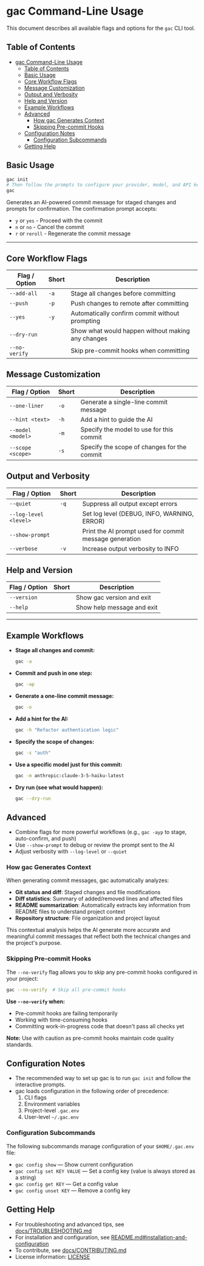<!-- markdownlint-disable MD013 MD024 -->

# gac Command-Line Usage

This document describes all available flags and options for the `gac` CLI tool.

## Table of Contents

- [gac Command-Line Usage](#gac-command-line-usage)
  - [Table of Contents](#table-of-contents)
  - [Basic Usage](#basic-usage)
  - [Core Workflow Flags](#core-workflow-flags)
  - [Message Customization](#message-customization)
  - [Output and Verbosity](#output-and-verbosity)
  - [Help and Version](#help-and-version)
  - [Example Workflows](#example-workflows)
  - [Advanced](#advanced)
    - [How gac Generates Context](#how-gac-generates-context)
    - [Skipping Pre-commit Hooks](#skipping-pre-commit-hooks)
  - [Configuration Notes](#configuration-notes)
    - [Configuration Subcommands](#configuration-subcommands)
  - [Getting Help](#getting-help)

## Basic Usage

```sh
gac init
# Then follow the prompts to configure your provider, model, and API keys interactively
gac
```

Generates an AI-powered commit message for staged changes and prompts for confirmation. The confirmation prompt accepts:

- `y` or `yes` - Proceed with the commit
- `n` or `no` - Cancel the commit
- `r` or `reroll` - Regenerate the commit message

---

## Core Workflow Flags

| Flag / Option | Short | Description                                       |
| ------------- | ----- | ------------------------------------------------- |
| `--add-all`   | `-a`  | Stage all changes before committing               |
| `--push`      | `-p`  | Push changes to remote after committing           |
| `--yes`       | `-y`  | Automatically confirm commit without prompting    |
| `--dry-run`   |       | Show what would happen without making any changes |
| `--no-verify` |       | Skip pre-commit hooks when committing             |

## Message Customization

| Flag / Option     | Short | Description                                 |
| ----------------- | ----- | ------------------------------------------- |
| `--one-liner`     | `-o`  | Generate a single-line commit message       |
| `--hint <text>`   | `-h`  | Add a hint to guide the AI                  |
| `--model <model>` | `-m`  | Specify the model to use for this commit    |
| `--scope <scope>` | `-s`  | Specify the scope of changes for the commit |

## Output and Verbosity

| Flag / Option         | Short | Description                                            |
| --------------------- | ----- | ------------------------------------------------------ |
| `--quiet`             | `-q`  | Suppress all output except errors                      |
| `--log-level <level>` |       | Set log level (DEBUG, INFO, WARNING, ERROR)            |
| `--show-prompt`       |       | Print the AI prompt used for commit message generation |
| `--verbose`           | `-v`  | Increase output verbosity to INFO                      |

## Help and Version

| Flag / Option | Short | Description                |
| ------------- | ----- | -------------------------- |
| `--version`   |       | Show gac version and exit  |
| `--help`      |       | Show help message and exit |

---

## Example Workflows

- **Stage all changes and commit:**

  ```sh
  gac -a
  ```

- **Commit and push in one step:**

  ```sh
  gac -ap
  ```

- **Generate a one-line commit message:**

  ```sh
  gac -o
  ```

- **Add a hint for the AI:**

  ```sh
  gac -h "Refactor authentication logic"
  ```

- **Specify the scope of changes:**

  ```sh
  gac -s "auth"
  ```

- **Use a specific model just for this commit:**

  ```sh
  gac -m anthropic:claude-3-5-haiku-latest
  ```

- **Dry run (see what would happen):**

  ```sh
  gac --dry-run
  ```

## Advanced

- Combine flags for more powerful workflows (e.g., `gac -ayp` to stage, auto-confirm, and push)
- Use `--show-prompt` to debug or review the prompt sent to the AI
- Adjust verbosity with `--log-level` or `--quiet`

### How gac Generates Context

When generating commit messages, gac automatically analyzes:

- **Git status and diff**: Staged changes and file modifications
- **Diff statistics**: Summary of added/removed lines and affected files
- **README summarization**: Automatically extracts key information from README files to understand project context
- **Repository structure**: File organization and project layout

This contextual analysis helps the AI generate more accurate and meaningful commit messages that reflect both the technical changes and the project's purpose.

### Skipping Pre-commit Hooks

The `--no-verify` flag allows you to skip any pre-commit hooks configured in your project:

```sh
gac --no-verify  # Skip all pre-commit hooks
```

**Use `--no-verify` when:**

- Pre-commit hooks are failing temporarily
- Working with time-consuming hooks
- Committing work-in-progress code that doesn't pass all checks yet

**Note:** Use with caution as pre-commit hooks maintain code quality standards.

## Configuration Notes

- The recommended way to set up gac is to run `gac init` and follow the interactive prompts.
- gac loads configuration in the following order of precedence:
  1. CLI flags
  2. Environment variables
  3. Project-level `.gac.env`
  4. User-level `~/.gac.env`

### Configuration Subcommands

The following subcommands manage configuration of your `$HOME/.gac.env` file:

- `gac config show` — Show current configuration
- `gac config set KEY VALUE` — Set a config key (value is always stored as a string)
- `gac config get KEY` — Get a config value
- `gac config unset KEY` — Remove a config key

## Getting Help

- For troubleshooting and advanced tips, see [docs/TROUBLESHOOTING.md](docs/TROUBLESHOOTING.md)
- For installation and configuration, see [README.md#installation-and-configuration](README.md#installation-and-configuration)
- To contribute, see [docs/CONTRIBUTING.md](docs/CONTRIBUTING.md)
- License information: [LICENSE](LICENSE)
